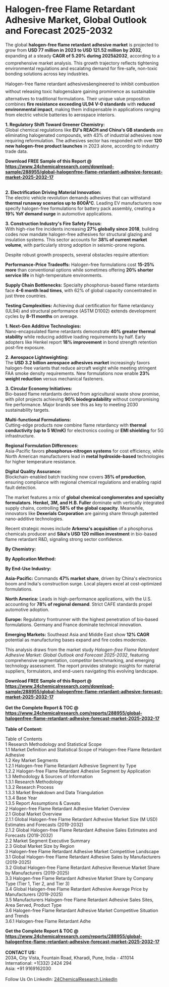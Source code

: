 <h1>Halogen-free Flame Retardant Adhesive Market, Global Outlook and Forecast 2025-2032</h1><p>The global <strong>halogen-free flame retardant adhesive market</strong> is projected to grow from <strong>USD 77 million in 2023 to USD 121.52 million by 2032</strong>, expanding at a steady <strong>CAGR of 5.20% during 2025â2032</strong>, according to a comprehensive market analysis. This growth trajectory reflects tightening environmental regulations and escalating demand for fire-safe, non-toxic bonding solutions across key industries.</p><p>Halogen-free flame retardant adhesivesâengineered to inhibit combustion without releasing toxic halogensâare gaining prominence as sustainable alternatives to traditional formulations. Their unique value proposition combines <strong>fire resistance exceeding UL94 V-0 standards</strong> with <strong>reduced environmental impact</strong>, making them indispensable in applications ranging from electric vehicle batteries to aerospace interiors.</p><p><strong>1. Regulatory Shift Toward Greener Chemistry:</strong><br>
Global chemical regulations like <strong>EU's REACH and China's GB standards</strong> are eliminating halogenated compounds, with 43% of industrial adhesives now requiring reformulation. The adhesives sector has responded with over <strong>120 new halogen-free product launches</strong> in 2023 alone, according to industry trade data.</p><div><b>Download FREE Sample of this Report @ 
            <a href="https://www.24chemicalresearch.com/download-sample/288955/global-halogenfree-flame-retardant-adhesive-forecast-market-2025-2032-17">
            https://www.24chemicalresearch.com/download-sample/288955/global-halogenfree-flame-retardant-adhesive-forecast-market-2025-2032-17</a></b></div><br><p><strong>2. Electrification Driving Material Innovation:</strong><br>
The electric vehicle revolution demands adhesives that can withstand <strong>thermal runaway scenarios up to 800Â°C</strong>. Leading EV manufacturers now specify halogen-free formulations for battery pack assembly, creating a <strong>19% YoY demand surge</strong> in automotive applications.</p><p><strong>3. Construction Industry's Fire Safety Focus:</strong><br>
With high-rise fire incidents increasing <strong>27% globally since 2018</strong>, building codes now mandate halogen-free adhesives for structural glazing and insulation systems. This sector accounts for <strong>38% of current market volume</strong>, with particularly strong adoption in seismic-prone regions.</p><p>Despite robust growth prospects, several obstacles require attention:</p><p><strong>Performance-Price Tradeoffs:</strong> Halogen-free formulations cost <strong>15-25% more</strong> than conventional options while sometimes offering <strong>20% shorter service life</strong> in high-temperature environments.</p><p><strong>Supply Chain Bottlenecks:</strong> Specialty phosphorus-based flame retardants face <strong>4-6 month lead times</strong>, with 62% of global capacity concentrated in just three countries.</p><p><strong>Testing Complexities:</strong> Achieving dual certification for flame retardancy (UL94) and structural performance (ASTM D1002) extends development cycles by <strong>8-11 months</strong> on average.</p><p><strong>1. Next-Gen Additive Technologies:</strong><br>
Nano-encapsulated flame retardants demonstrate <strong>40% greater thermal stability</strong> while reducing additive loading requirements by half. Early adopters like Henkel report <strong>18% improvement</strong> in bond strength retention post-fire exposure.</p><p><strong>2. Aerospace Lightweighting:</strong><br>
The <strong>USD 3.2 billion aerospace adhesives market</strong> increasingly favors halogen-free variants that reduce aircraft weight while meeting stringent FAA smoke density requirements. New formulations now enable <strong>23% weight reduction</strong> versus mechanical fasteners.</p><p><strong>3. Circular Economy Initiatives:</strong><br>
Bio-based flame retardants derived from agricultural waste show promise, with pilot projects achieving <strong>90% biodegradability</strong> without compromising fire performance. Major brands see this as key to meeting 2030 sustainability targets.</p><p><strong>Multi-functional Formulations:</strong><br>
	Cutting-edge products now combine flame retardancy with <strong>thermal conductivity (up to 5 W/mK)</strong> for electronics cooling or <strong>EMI shielding</strong> for 5G infrastructure.</p><p><strong>Regional Formulation Differences:</strong><br>
	Asia-Pacific favors <strong>phosphorus-nitrogen systems</strong> for cost efficiency, while North American manufacturers lead in <strong>metal hydroxide-based</strong> technologies for higher temperature resistance.</p><p><strong>Digital Quality Assurance:</strong><br>
	Blockchain-enabled batch tracking now covers <strong>35% of production</strong>, ensuring compliance with regional chemical regulations and enabling rapid fault detection.</p><p>The market features a mix of <strong>global chemical conglomerates and specialty formulators</strong>. <strong>Henkel, 3M, and H.B. Fuller</strong> dominate with vertically integrated supply chains, controlling <strong>58% of the global capacity</strong>. Meanwhile, innovators like <strong>Dexerials Corporation</strong> are gaining share through patented nano-additive technologies.</p><p>Recent strategic moves include <strong>Arkema's acquisition</strong> of a phosphorus chemicals producer and <strong>Sika's USD 120 million investment</strong> in bio-based flame retardant R&amp;D, signaling strong sector confidence.</p><p><strong>By Chemistry:</strong></p><p><strong>By Application Method:</strong></p><p><strong>By End-Use Industry:</strong></p><p><strong>Asia-Pacific:</strong> Commands <strong>47% market share</strong>, driven by China's electronics boom and India's construction surge. Local players excel at cost-optimized formulations.</p><p><strong>North America:</strong> Leads in high-performance applications, with the U.S. accounting for <strong>78% of regional demand</strong>. Strict CAFE standards propel automotive adoption.</p><p><strong>Europe:</strong> Regulatory frontrunner with the highest penetration of bio-based formulations. Germany and France dominate technical innovation.</p><p><strong>Emerging Markets:</strong> Southeast Asia and Middle East show <strong>12% CAGR</strong> potential as manufacturing bases expand and fire codes modernize.</p><p>This analysis draws from the market study <em>Halogen-free Flame Retardant Adhesive Market: Global Outlook and Forecast 2025-2032</em>, featuring comprehensive segmentation, competitor benchmarking, and emerging technology assessment. The report provides strategic insights for material suppliers, formulators, and end-users navigating this evolving landscape.</p><div><b>Download FREE Sample of this Report @ 
            <a href="https://www.24chemicalresearch.com/download-sample/288955/global-halogenfree-flame-retardant-adhesive-forecast-market-2025-2032-17">
            https://www.24chemicalresearch.com/download-sample/288955/global-halogenfree-flame-retardant-adhesive-forecast-market-2025-2032-17</a></b></div><br><div><b>Get the Complete Report & TOC @ 
            <a href="https://www.24chemicalresearch.com/reports/288955/global-halogenfree-flame-retardant-adhesive-forecast-market-2025-2032-17">
            https://www.24chemicalresearch.com/reports/288955/global-halogenfree-flame-retardant-adhesive-forecast-market-2025-2032-17</a></b></div><br>
            <b>Table of Content:</b><p>Table of Contents<br />
1 Research Methodology and Statistical Scope<br />
1.1 Market Definition and Statistical Scope of Halogen-free Flame Retardant Adhesive<br />
1.2 Key Market Segments<br />
1.2.1 Halogen-free Flame Retardant Adhesive Segment by Type<br />
1.2.2 Halogen-free Flame Retardant Adhesive Segment by Application<br />
1.3 Methodology & Sources of Information<br />
1.3.1 Research Methodology<br />
1.3.2 Research Process<br />
1.3.3 Market Breakdown and Data Triangulation<br />
1.3.4 Base Year<br />
1.3.5 Report Assumptions & Caveats<br />
2 Halogen-free Flame Retardant Adhesive Market Overview<br />
2.1 Global Market Overview<br />
2.1.1 Global Halogen-free Flame Retardant Adhesive Market Size (M USD) Estimates and Forecasts (2019-2032)<br />
2.1.2 Global Halogen-free Flame Retardant Adhesive Sales Estimates and Forecasts (2019-2032)<br />
2.2 Market Segment Executive Summary<br />
2.3 Global Market Size by Region<br />
3 Halogen-free Flame Retardant Adhesive Market Competitive Landscape<br />
3.1 Global Halogen-free Flame Retardant Adhesive Sales by Manufacturers (2019-2025)<br />
3.2 Global Halogen-free Flame Retardant Adhesive Revenue Market Share by Manufacturers (2019-2025)<br />
3.3 Halogen-free Flame Retardant Adhesive Market Share by Company Type (Tier 1, Tier 2, and Tier 3)<br />
3.4 Global Halogen-free Flame Retardant Adhesive Average Price by Manufacturers (2019-2025)<br />
3.5 Manufacturers Halogen-free Flame Retardant Adhesive Sales Sites, Area Served, Product Type<br />
3.6 Halogen-free Flame Retardant Adhesive Market Competitive Situation and Trends<br />
3.6.1 Halogen-free Flame Retardant Adhe</p><div><b>Get the Complete Report & TOC @ 
            <a href="https://www.24chemicalresearch.com/reports/288955/global-halogenfree-flame-retardant-adhesive-forecast-market-2025-2032-17">
            https://www.24chemicalresearch.com/reports/288955/global-halogenfree-flame-retardant-adhesive-forecast-market-2025-2032-17</a></b></div><br><b>CONTACT US:</b><br>
            203A, City Vista, Fountain Road, Kharadi, Pune, India - 411014<br>
            International: +1(332) 2424 294<br>
            Asia: +91 9169162030 <br><br>
            Follow Us On LinkedIn: <a href="https://www.linkedin.com/company/24chemicalresearch/">24ChemicalResearch LinkedIn</a>